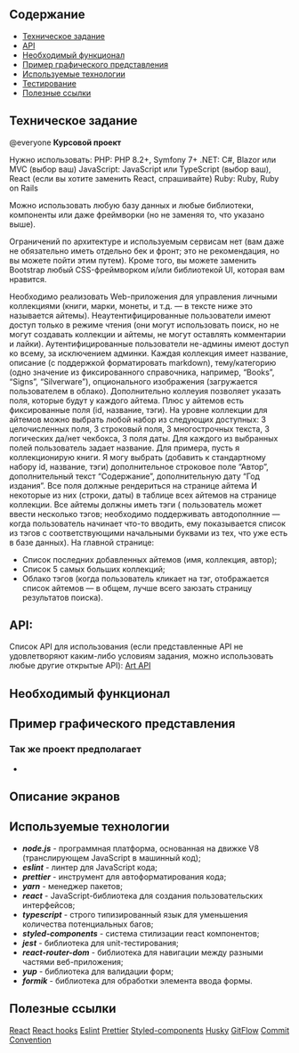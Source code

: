 ## Содержание

- [Техническое задание](#Техническое-задание)
- [API](#API)
- [Необходимый функционал](#Необходимый-функционал)
- [Пример графического представления](#Пример-графического-представления)
- [Используемые технологии](#Используемые-технологии)
- [Тестирование](#Тестирование)
- [Полезные ссылки](#Полезные-ссылки)

## Техническое задание

@everyone
**Курсовой проект**

Нужно использовать:
PHP: PHP 8.2+, Symfony 7+
.NET: C#, Blazor или MVC (выбор ваш)
JavaScript: JavaScript или TypeScript (выбор ваш), React (если вы хотите заменить React, спрашивайте)
Ruby: Ruby, Ruby on Rails

Можно использовать любую базу данных и любые библиотеки, компоненты или даже фреймворки (но не заменяя то, что указано выше).

Ограничений по архитектуре и используемым сервисам нет (вам даже не обязательно иметь отдельно бек и фронт; это не рекомендация, но вы можете пойти этим путем). Кроме того, вы можете заменить Bootstrap любый CSS-фреймворком и/или библиотекой UI, которая вам нравится.

Необходимо реализовать Web-приложения для управления личными коллекциями (книги, марки, монеты, и т.д. — в тексте ниже это называется айтемы).
Неаутентифицированные пользователи имеют доступ только в режиме чтения (они могут использовать поиск, но не могут создавать коллекции и айтемы, не могут оставлять комментарии и лайки).
Аутентифицированные пользователи не-админы имеют доступ ко всему, за исключением админки.
Каждая коллекция имеет название, описание (с поддержкой форматировать markdown), тему/категорию (одно значение из фиксированного справочника, например, “Books”, “Signs”, “Silverware”), опционального изображения (загружается пользователем в облако).
Дополнительно коллеуия позволяет указать поля, которые будут у каждого айтема. Плюс у айтемов есть фиксированные поля (id, название, тэги). На уровне коллекции для айтемов можно выбрать любой набор из следующих доступных: 3 целочисленных поля, 3 строковый поля, 3 многострочных текста, 3 логических да/нет чекбокса, 3 поля даты. Для каждого из выбранных полей пользователь задает название.
Для примера, пусть я коллекционирую книги. Я могу выбрать (добавить к стандартному набору id, название, тэги) дополнительное строковое поле “Автор”, дополнительный текст “Содержание”, дополнительную дату “Год издания”. Все поля должные рендериться на странице айтема И некоторые из них (строки, даты) в таблице всех айтемов на странице коллекции.
Все айтемы должны иметь тэги ( пользователь может ввести несколько тэгов; необходимо поддерживать автодополнние — когда пользователь начинает что-то вводить, ему показывается список из тэгов с соответствующими начальными буквами из тех, что уже есть в базе данных).
На главной странице:
* Список последних добавленных айтемов (имя, коллекция, автор);
* Список 5 самых больших коллекций;
* Облако тэгов (когда пользователь кликает на тэг, отображается список айтемов — в общем, лучше всего заюзать страницу результатов поиска).

## API:

Список API для использования (если представленные API не удовлетворяют каким-либо условиям задания, можно использовать любые другие открытые API):
[Art API](https://api.artic.edu/docs/#introduction)

## Необходимый функционал



## Пример графического представления


### Так же проект предполагает

-
## Описание экранов



## Используемые технологии

- **_node.js_** - программная платформа, основанная на движке V8 (транслирующем JavaScript в машинный код);
- **_eslint_** - линтер для JavaScript кода;
- **_prettier_** - инструмент для автоформатирования кода;
- **_yarn_** - менеджер пакетов;
- **_react_** - JavaScript-библиотека для создания пользовательских интерфейсов;
- **_typescript_** - строго типизированный язык для уменьшения количества потенциальных багов;
- **_styled-components_** - система стилизации react компонентов;
- **_jest_** - библиотека для unit-тестирования;
- **_react-router-dom_** - библиотека для навигации между разными частями веб-приложения;
- **_yup_** - библиотека для валидации форм;
- **_formik_** - библиотека для обработки элемента ввода формы.

## Полезные ссылки

[React](https://reactjs.org/docs/getting-started.html)
[React hooks](https://reactjs.org/docs/hooks-intro.html)
[Eslint](https://eslint.org/docs/user-guide/configuring)
[Prettier](https://prettier.io/docs/en/install.html)
[Styled-components](https://www.styled-components.com/docs)
[Husky](https://dev.to/ivadyhabimana/setup-eslint-prettier-and-husky-in-a-node-project-a-step-by-step-guide-946)
[GitFlow](https://www.atlassian.com/ru/git/tutorials/comparing-workflows/gitflow-workflow)
[Commit Convention](https://www.conventionalcommits.org/en/v1.0.0/)
